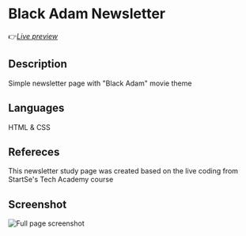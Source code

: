 # Black Adam Newsletter
👉<a href="https://allvesdev.github.io/black_adam_newsletter/">*Live preview*</a>

## Description

Simple newsletter page with "Black Adam" movie theme

## Languages

HTML & CSS

## Refereces

This newsletter study page was created based on the live coding from StartSe's Tech Academy course

## Screenshot

![Full page screenshot](/img/full_page.png)
